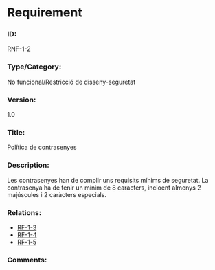 # Requirement

### ID: 
RNF-1-2

### Type/Category:  
No funcional/Restricció de disseny-seguretat

### Version:  
1.0  

### Title:  
Política de contrasenyes  

### Description:  
Les contrasenyes han de complir uns requisits mínims de seguretat. La contrasenya ha de tenir un mínim de 8 caràcters, incloent almenys 2 majúscules i 2 caràcters especials.  

### Relations:
* [RF-1-3](./RF-1-3.md)
* [RF-1-4](./RF-1-4.md)
* [RF-1-5](./RF-1-5.md)

### Comments:  
